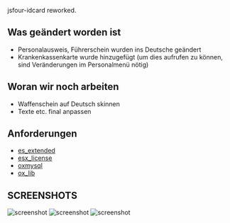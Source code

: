 jsfour-idcard reworked.

## Was geändert worden ist
- Personalausweis, Führerschein wurden ins Deutsche geändert
- Krankenkassenkarte wurde hinzugefügt (um dies aufrufen zu können, sind Veränderungen im Personalmenü nötig)



## Woran wir noch arbeiten

- Waffenschein auf Deutsch skinnen
- Texte etc. final anpassen


## Anforderungen
- [es_extended](https://github.com/esx-framework/esx_core)
- [esx_license](https://github.com/esx-framework/esx_license)
- [oxmysql](https://github.com/overextended/oxmysql)
- [ox_lib](https://github.com/overextended/ox_lib)



## SCREENSHOTS
![screenshot](https://i.gyazo.com/1240a37a956753c45986703b68f11a9f.png)
![screenshot](https://i.gyazo.com/1b12e4661b99a7045493eade523372af.png)
![screenshot](https://i.gyazo.com/0aaeaa5b78cd2bef98ee9185bc5295c8.png)
